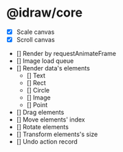# @idraw/core

- [x] Scale canvas
- [x] Scroll canvas
- [] Render by requestAnimateFrame
- [] Image load queue
- [] Render data's elements
  - [] Text
  - [] Rect
  - [] Circle
  - [] Image
  - [] Point
- [] Drag elements
- [] Move elements' index
- [] Rotate elements
- [] Transform elements's size
- [] Undo action record